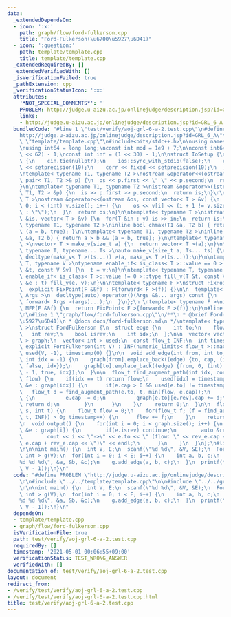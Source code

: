 ```yaml
---
data:
  _extendedDependsOn:
  - icon: ':x:'
    path: graph/flow/ford-fulkerson.cpp
    title: "Ford-Fulkerson(\u6700\u5927\u6D41)"
  - icon: ':question:'
    path: template/template.cpp
    title: template/template.cpp
  _extendedRequiredBy: []
  _extendedVerifiedWith: []
  _isVerificationFailed: true
  _pathExtension: cpp
  _verificationStatusIcon: ':x:'
  attributes:
    '*NOT_SPECIAL_COMMENTS*': ''
    PROBLEM: http://judge.u-aizu.ac.jp/onlinejudge/description.jsp?id=GRL_6_A
    links:
    - http://judge.u-aizu.ac.jp/onlinejudge/description.jsp?id=GRL_6_A
  bundledCode: "#line 1 \"test/verify/aoj-grl-6-a-2.test.cpp\"\n#define PROBLEM \"\
    http://judge.u-aizu.ac.jp/onlinejudge/description.jsp?id=GRL_6_A\"\n\n#line 1\
    \ \"template/template.cpp\"\n#include<bits/stdc++.h>\n\nusing namespace std;\n\
    \nusing int64 = long long;\nconst int mod = 1e9 + 7;\n\nconst int64 infll = (1LL\
    \ << 62) - 1;\nconst int inf = (1 << 30) - 1;\n\nstruct IoSetup {\n  IoSetup()\
    \ {\n    cin.tie(nullptr);\n    ios::sync_with_stdio(false);\n    cout << fixed\
    \ << setprecision(10);\n    cerr << fixed << setprecision(10);\n  }\n} iosetup;\n\
    \ntemplate< typename T1, typename T2 >\nostream &operator<<(ostream &os, const\
    \ pair< T1, T2 >& p) {\n  os << p.first << \" \" << p.second;\n  return os;\n\
    }\n\ntemplate< typename T1, typename T2 >\nistream &operator>>(istream &is, pair<\
    \ T1, T2 > &p) {\n  is >> p.first >> p.second;\n  return is;\n}\n\ntemplate< typename\
    \ T >\nostream &operator<<(ostream &os, const vector< T > &v) {\n  for(int i =\
    \ 0; i < (int) v.size(); i++) {\n    os << v[i] << (i + 1 != v.size() ? \" \"\
    \ : \"\");\n  }\n  return os;\n}\n\ntemplate< typename T >\nistream &operator>>(istream\
    \ &is, vector< T > &v) {\n  for(T &in : v) is >> in;\n  return is;\n}\n\ntemplate<\
    \ typename T1, typename T2 >\ninline bool chmax(T1 &a, T2 b) { return a < b &&\
    \ (a = b, true); }\n\ntemplate< typename T1, typename T2 >\ninline bool chmin(T1\
    \ &a, T2 b) { return a > b && (a = b, true); }\n\ntemplate< typename T = int64\
    \ >\nvector< T > make_v(size_t a) {\n  return vector< T >(a);\n}\n\ntemplate<\
    \ typename T, typename... Ts >\nauto make_v(size_t a, Ts... ts) {\n  return vector<\
    \ decltype(make_v< T >(ts...)) >(a, make_v< T >(ts...));\n}\n\ntemplate< typename\
    \ T, typename V >\ntypename enable_if< is_class< T >::value == 0 >::type fill_v(T\
    \ &t, const V &v) {\n  t = v;\n}\n\ntemplate< typename T, typename V >\ntypename\
    \ enable_if< is_class< T >::value != 0 >::type fill_v(T &t, const V &v) {\n  for(auto\
    \ &e : t) fill_v(e, v);\n}\n\ntemplate< typename F >\nstruct FixPoint : F {\n\
    \  explicit FixPoint(F &&f) : F(forward< F >(f)) {}\n\n  template< typename...\
    \ Args >\n  decltype(auto) operator()(Args &&... args) const {\n    return F::operator()(*this,\
    \ forward< Args >(args)...);\n  }\n};\n \ntemplate< typename F >\ninline decltype(auto)\
    \ MFP(F &&f) {\n  return FixPoint< F >{forward< F >(f)};\n}\n#line 4 \"test/verify/aoj-grl-6-a-2.test.cpp\"\
    \n\n#line 1 \"graph/flow/ford-fulkerson.cpp\"\n/**\n * @brief Ford-Fulkerson(\u6700\
    \u5927\u6D41)\n * @docs docs/ford-fulkerson.md\n */\ntemplate< typename flow_t\
    \ >\nstruct FordFulkerson {\n  struct edge {\n    int to;\n    flow_t cap;\n \
    \   int rev;\n    bool isrev;\n    int idx;\n  };\n\n  vector< vector< edge >\
    \ > graph;\n  vector< int > used;\n  const flow_t INF;\n  int timestamp;\n\n \
    \ explicit FordFulkerson(int V) : INF(numeric_limits< flow_t >::max()), graph(V),\
    \ used(V, -1), timestamp(0) {}\n\n  void add_edge(int from, int to, flow_t cap,\
    \ int idx = -1) {\n    graph[from].emplace_back((edge) {to, cap, (int) graph[to].size(),\
    \ false, idx});\n    graph[to].emplace_back((edge) {from, 0, (int) graph[from].size()\
    \ - 1, true, idx});\n  }\n\n  flow_t find_augment_path(int idx, const int t, flow_t\
    \ flow) {\n    if(idx == t) return flow;\n    used[idx] = timestamp;\n    for(auto\
    \ &e : graph[idx]) {\n      if(e.cap > 0 && used[e.to] != timestamp) {\n     \
    \   flow_t d = find_augment_path(e.to, t, min(flow, e.cap));\n        if(d > 0)\
    \ {\n          e.cap -= d;\n          graph[e.to][e.rev].cap += d;\n         \
    \ return d;\n        }\n      }\n    }\n    return 0;\n  }\n\n  flow_t max_flow(int\
    \ s, int t) {\n    flow_t flow = 0;\n    for(flow_t f; (f = find_augment_path(s,\
    \ t, INF)) > 0; timestamp++) {\n      flow += f;\n    }\n    return flow;\n  }\n\
    \n  void output() {\n    for(int i = 0; i < graph.size(); i++) {\n      for(auto\
    \ &e : graph[i]) {\n        if(e.isrev) continue;\n        auto &rev_e = graph[e.to][e.rev];\n\
    \        cout << i << \"->\" << e.to << \" (flow: \" << rev_e.cap << \"/\" <<\
    \ e.cap + rev_e.cap << \")\" << endl;\n      }\n    }\n  }\n};\n#line 6 \"test/verify/aoj-grl-6-a-2.test.cpp\"\
    \n\n\nint main() {\n  int V, E;\n  scanf(\"%d %d\", &V, &E);\n  FordFulkerson<\
    \ int > g(V);\n  for(int i = 0; i < E; i++) {\n    int a, b, c;\n    scanf(\"\
    %d %d %d\", &a, &b, &c);\n    g.add_edge(a, b, c);\n  }\n  printf(\"%d\\n\", g.max_flow(0,\
    \ V - 1));\n}\n"
  code: "#define PROBLEM \"http://judge.u-aizu.ac.jp/onlinejudge/description.jsp?id=GRL_6_A\"\
    \n\n#include \"../../template/template.cpp\"\n\n#include \"../../graph/flow/ford-fulkerson.cpp\"\
    \n\n\nint main() {\n  int V, E;\n  scanf(\"%d %d\", &V, &E);\n  FordFulkerson<\
    \ int > g(V);\n  for(int i = 0; i < E; i++) {\n    int a, b, c;\n    scanf(\"\
    %d %d %d\", &a, &b, &c);\n    g.add_edge(a, b, c);\n  }\n  printf(\"%d\\n\", g.max_flow(0,\
    \ V - 1));\n}\n"
  dependsOn:
  - template/template.cpp
  - graph/flow/ford-fulkerson.cpp
  isVerificationFile: true
  path: test/verify/aoj-grl-6-a-2.test.cpp
  requiredBy: []
  timestamp: '2021-05-01 00:06:55+09:00'
  verificationStatus: TEST_WRONG_ANSWER
  verifiedWith: []
documentation_of: test/verify/aoj-grl-6-a-2.test.cpp
layout: document
redirect_from:
- /verify/test/verify/aoj-grl-6-a-2.test.cpp
- /verify/test/verify/aoj-grl-6-a-2.test.cpp.html
title: test/verify/aoj-grl-6-a-2.test.cpp
---
```

